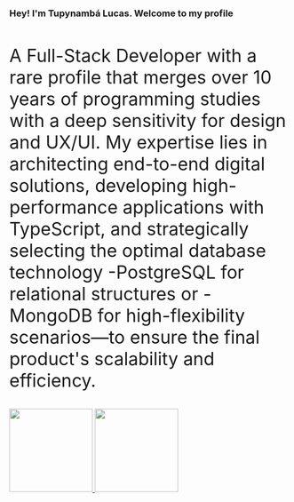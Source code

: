 <h3><b>Hey! I'm Tupynambá Lucas. Welcome to my profile</b></h3>
  <br>
<p><font size="6">A Full-Stack Developer with a rare profile that merges over 10 years of programming studies with a deep sensitivity for design and UX/UI. My expertise lies in architecting end-to-end digital solutions, developing high-performance applications with TypeScript, and strategically selecting the optimal database technology -PostgreSQL for relational structures or -MongoDB for high-flexibility scenarios—to ensure the final product's scalability and efficiency.</font></p>
  <br>
<div>
  <a href="https://github.com/tupynambalucas">
  <img height="150em" src="https://github-readme-stats.vercel.app/api?username=tupynambalucas&show_icons=true&theme=dark"/>
  <img height="150em" src="https://github-readme-stats.vercel.app/api/top-langs/?username=tupynambalucas&layout=compact&langs_count=7&theme=dark"/>
</div>
<br>
